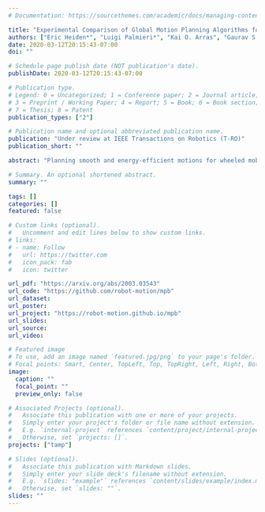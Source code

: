 ```yaml
---
# Documentation: https://sourcethemes.com/academic/docs/managing-content/

title: "Experimental Comparison of Global Motion Planning Algorithms for Wheeled Mobile Robots"
authors: ["Eric Heiden*", "Luigi Palmieri*", "Kai O. Arras", "Gaurav S. Sukhatme", "Sven Koenig"]
date: 2020-03-12T20:15:43-07:00
doi: ""

# Schedule page publish date (NOT publication's date).
publishDate: 2020-03-12T20:15:43-07:00

# Publication type.
# Legend: 0 = Uncategorized; 1 = Conference paper; 2 = Journal article;
# 3 = Preprint / Working Paper; 4 = Report; 5 = Book; 6 = Book section;
# 7 = Thesis; 8 = Patent
publication_types: ["2"]

# Publication name and optional abbreviated publication name.
publication: "Under review at IEEE Transactions on Robotics (T-RO)"
publication_short: ""

abstract: "Planning smooth and energy-efficient motions for wheeled mobile robots is a central task for applications ranging from autonomous driving to service and intralogistic robotics. Over the past decades, a wide variety of motion planners, steer functions and path-improvement techniques have been proposed for such non-holonomic systems. With the objective of comparing this large assortment of state-of-the-art motion-planning techniques, we introduce a novel open-source motion-planning benchmark for wheeled mobile robots, whose scenarios resemble real-world applications (such as navigating warehouses, moving in cluttered cities or parking), and propose metrics for planning efficiency and path quality. Our benchmark is easy to use and extend, and thus allows practitioners and researchers to evaluate new motion-planning algorithms, scenarios and metrics easily. We use our benchmark to highlight the strengths and weaknesses of several common state-of-the-art motion planners and provide recommendations on when they should be used."

# Summary. An optional shortened abstract.
summary: ""

tags: []
categories: []
featured: false

# Custom links (optional).
#   Uncomment and edit lines below to show custom links.
# links:
# - name: Follow
#   url: https://twitter.com
#   icon_pack: fab
#   icon: twitter

url_pdf: "https://arxiv.org/abs/2003.03543"
url_code: "https://github.com/robot-motion/mpb"
url_dataset:
url_poster:
url_project: "https://robot-motion.github.io/mpb"
url_slides:
url_source:
url_video:

# Featured image
# To use, add an image named `featured.jpg/png` to your page's folder. 
# Focal points: Smart, Center, TopLeft, Top, TopRight, Left, Right, BottomLeft, Bottom, BottomRight.
image:
  caption: ""
  focal_point: ""
  preview_only: false

# Associated Projects (optional).
#   Associate this publication with one or more of your projects.
#   Simply enter your project's folder or file name without extension.
#   E.g. `internal-project` references `content/project/internal-project/index.md`.
#   Otherwise, set `projects: []`.
projects: ["tamp"]

# Slides (optional).
#   Associate this publication with Markdown slides.
#   Simply enter your slide deck's filename without extension.
#   E.g. `slides: "example"` references `content/slides/example/index.md`.
#   Otherwise, set `slides: ""`.
slides: ""
---
```

